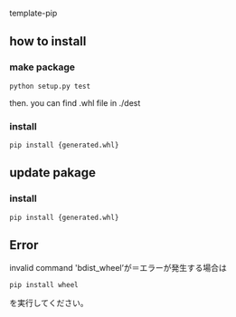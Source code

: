 template-pip
## how to install 
### make package
```
python setup.py test
```
then. you can find .whl file in ./dest

### install
```
pip install {generated.whl}
```

## update pakage
### install
```
pip install {generated.whl}
```

## Error
invalid command 'bdist_wheel’が＝エラーが発生する場合は
```
pip install wheel
```
を実行してください。
